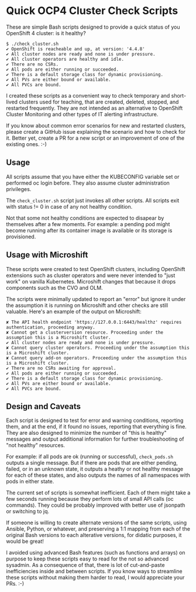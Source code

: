 # Quick OCP4 Cluster Check Scripts

These are simple Bash scripts designed to provide a quick status of you OpenShift 4 cluster: is it healthy?

```
$ ./check_cluster.sh
✔ OpenShift is reacheable and up, at version: '4.4.8'
✔ All cluster nodes are ready and none is under pressure.
✔ All cluster operators are healthy and idle.
✔ There are no CSRs.
✔ All pods are either running or succeeded.
✔ There is a default storage class for dynamic provisioning.
✔ All PVs are either bound or available.
✔ All PVCs are bound.
```

I created these scripts as a convenient way to check temporary and short-lived clusters used for teaching, that are created, deleted, stopped, and restarted frequently.
They are not intended as an alternative to OpenShift Cluster Monitoring and other types of IT alerting infrastructure.

If you know about common error scenarios for new and restarted clusters, please create a GitHub issue explaining the scenario and how to check for it. Better yet, create a PR for a new script or an improvement of one of the existing ones. :-)

## Usage

All scripts assume that you have either the KUBECONFIG variable set or performed oc login before.
They also assume cluster administration privileges.

The `check_cluster.sh` script just invokes all other scripts.
All scripts exit with status != 0 in case of any not healthy condition.

Not that some not healthy conditions are expected to disapear by themselves after a few moments.
For example: a pending pod might become running after its container image is available or its storage is provisioned.

## Usage with Microshift

These scripts were created to test OpenShift clusters, including OpenShift extensions such as cluster operators and were never intended to "just work" on vanilla Kubernetes. 
Microshift changes that because it drops components such as the CVO and OLM.

The scripts were minimally updated to report an "error" but ignore it under the assumption it is running on Microshift and other checks are still valuable. Here's an example of the output on Microshift:

```
✘ The API health endpoint 'https://127.0.0.1:6443/healthz' requires authentication, proceeding anyway.
✘ Cannot get a clusterversion resource. Proceeding under the assumption this is a Microshift cluster.
✔ All cluster nodes are ready and none is under pressure.
✘ Cannot query cluster operators. Proceeding under the assumption this is a Microshift cluster.
✘ Cannot query add-on operators. Proceeding under the assumption this is a Microshift cluster.
✔ There are no CSRs awaiting for approval.
✔ All pods are either running or succeeded.
✔ There is a default storage class for dynamic provisioning.
✔ All PVs are either bound or available.
✔ All PVCs are bound.
```

## Design and Caveats

Each script is designed to test for error and warning conditions, reporting them, and at the end, if it found no issues, reporting that everything is fine.
They are also designed to minimize the number of "this is healthy" messages and output additional information for further troubleshooting of "not healthy" resources.

For example: if all pods are ok (running or successful), `check_pods.sh` outputs a single message.
But if there are pods that are either pending, failed, or in an unknown state, it outputs a heathy or not healthy message for each of these states, and also outputs the names of all namespaces with pods in either state.

The current set of scripts is somewhat inefficient.
Each of them might take a few seconds running because they perform lots of small API calls (oc commands).
They could be probably improved with better use of jsonpath or switching to jq.

If someone is willing to create alternate versions of the same scripts, using Ansible, Python, or whatever, and preserving a 1:1 mapping from each of the original Bash versions to each alterative versions, for didatic purposes, it would be great!

I avoided using advanced Bash features (such as functions and arrays) on purpose to keep these scripts easy to read for the not so advanced sysadmin.
As a consequence of that, there is lot of cut-and-paste inefficiencies inside and between scripts.
If you know ways to streamline these scripts without making them harder to read, I would appreciate your PRs. :-)
